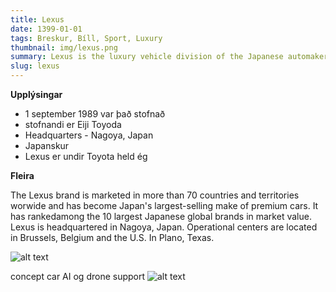 ```yaml
---
title: Lexus
date: 1399-01-01
tags: Breskur, Bíll, Sport, Luxury
thumbnail: img/lexus.png
summary: Lexus is the luxury vehicle division of the Japanese automaker Toyota. The Lexus brand is marketed in more than 70 countries and territories worldwide[2] and has become Japan's largest-selling make of premium cars. It has ranked among the 10 largest Japanese global brands in market value. Lexus is headquartered in Nagoya, Japan.
slug: lexus
---
```


__Upplýsingar__

+ 1 september 1989 var það stofnað
+ stofnandi er Eiji Toyoda
+ Headquarters - Nagoya, Japan
+ Japanskur
+ Lexus er undir Toyota held ég

__Fleira__

The Lexus brand is marketed in more than 70 countries and territories worwide and has become Japan's largest-selling make of premium cars. It has rankedamong the 10 largest Japanese global brands in market value. Lexus is headquartered in Nagoya, Japan. Operational centers are located in Brussels, Belgium and the U.S. In Plano, Texas.


![alt text](https://cloudflareimages.dealereprocess.com/resrc/images/dep_asset,c_limit,dpr_1.0,f_auto,fl_lossy,q_80,w_1100/1787209-L2hvbWUvZGVhbGVycy9hc3NldHMvMjYzMC9pbWFnZXMvMTc4NzIwOS1tYWluLWltZy5qcGc=https://cloudflareimages.dealereprocess.com/resrc/images/dep_asset,c_limit,dpr_1.0,f_auto,fl_lossy,q_80,w_1100/1787209-L2hvbWUvZGVhbGVycy9hc3NldHMvMjYzMC9pbWFnZXMvMTc4NzIwOS1tYWluLWltZy5qcGc=https://cloudflareimages.dealereprocess.com/resrc/images/dep_asset,c_limit,dpr_1.0,f_auto,fl_lossy,q_80,w_1100/1787209-L2hvbWUvZGVhbGVycy9hc3NldHMvMjYzMC9pbWFnZXMvMTc4NzIwOS1tYWluLWltZy5qcGc=https://cloudflareimages.dealereprocess.com/resrc/images/dep_asset,c_limit,dpr_1.0,f_auto,fl_lossy,q_80,w_1100/1787209-L2hvbWUvZGVhbGVycy9hc3NldHMvMjYzMC9pbWFnZXMvMTc4NzIwOS1tYWluLWltZy5qcGc=)

concept car AI og drone support
![alt text](https://cdn.vox-cdn.com/thumbor/hEUbaxqO8udz9W5E4TI_GWkZdsE=/1400x1400/filters:format(jpeg)/cdn.vox-cdn.com/uploads/chorus_asset/file/19311274/Lexus_LF30_Concept_001_high.jpg "concept car")